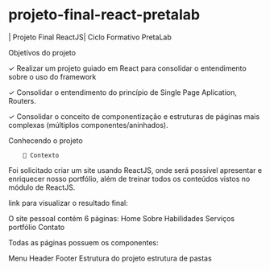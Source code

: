 # projeto-final-react-pretalab

| Projeto Final ReactJS| Ciclo Formativo PretaLab 

 Objetivos do projeto

 ✓ Realizar um projeto guiado em React para consolidar o entendimento sobre o uso do framework
 
 ✓ Consolidar o entendimento do princípio de Single Page Aplication, Routers.
 
 ✓ Consolidar o conceito de componentização e estruturas de páginas mais complexas (múltiplos componentes/aninhados).
 

  Conhecendo o projeto


        🧠 Contexto
Foi solicitado  criar um site usando ReactJS, onde será possível apresentar e enriquecer nosso  portfólio, além de treinar todos os conteúdos vistos no módulo de ReactJS.

link para visualizar o resultado final:

O site pessoal contém 6 páginas:
Home
Sobre
Habilidades
Serviços
portfólio
Contato

Todas as páginas possuem os componentes:

Menu
Header
Footer
Estrutura do projeto
estrutura de pastas

